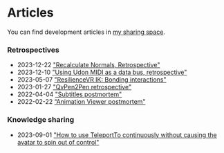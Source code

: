 ﻿---
sidebar_position: 2
---
# Articles

You can find development articles in [my sharing space](https://mysharingspace.hai-vr.dev/).

### Retrospectives

- 2023-12-22 ["Recalculate Normals, Retrospective"](https://hai-vr.notion.site/Recalculate-Normals-Retrospective-e8b319e25c5a4b779c220a4d8286ded4)
- 2023-12-10 ["Using Udon MIDI as a data bus, retrospective"](https://hai-vr.notion.site/Using-Udon-MIDI-as-a-data-bus-retrospective-3fe223a25f81446b8407ca3e2bfc7608)
- 2023-05-07 ["ResilienceVR IK: Bonding interactions"](https://hai-vr.notion.site/ResilienceVR-IK-Bonding-interactions-0fbd88f066164ab09e629ece9e542f8a)
- 2023-01-27 ["QvPen2Pen retrospective"](https://hai-vr.notion.site/QvPen2Pen-retrospective-824415045c85449883fb907f7d9712c8)
- 2022-04-04 ["Subtitles postmortem"](https://hai-vr.notion.site/Subtitles-postmortem-20f2ed507348459fb7c0d6ff7bba48fa)
- 2022-02-22 [“Animation Viewer postmortem"](https://hai-vr.notion.site/Animation-Viewer-postmortem-3ec6616a3b874bf7bfc3eaff709e7bb3)

### Knowledge sharing

- 2023-09-01 ["How to use TeleportTo continuously without causing the avatar to spin out of control"](https://hai-vr.notion.site/How-to-use-TeleportTo-continuously-without-causing-the-avatar-to-spin-out-of-control-ec7680d96ac0489b91c09b0ac2df3735)
